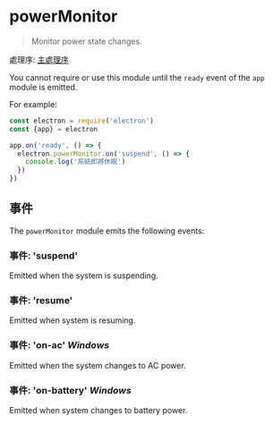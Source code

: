 # powerMonitor

> Monitor power state changes.

處理序: [主處理序](../glossary.md#main-process)

You cannot require or use this module until the `ready` event of the `app` module is emitted.

For example:

```javascript
const electron = require('electron')
const {app} = electron

app.on('ready', () => {
  electron.powerMonitor.on('suspend', () => {
    console.log('系統即將休眠')
  })
})
```

## 事件

The `powerMonitor` module emits the following events:

### 事件: 'suspend'

Emitted when the system is suspending.

### 事件: 'resume'

Emitted when system is resuming.

### 事件: 'on-ac' *Windows*

Emitted when the system changes to AC power.

### 事件: 'on-battery' *Windows*

Emitted when system changes to battery power.